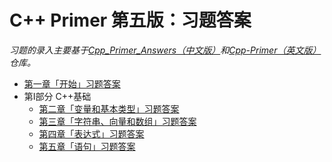# C++ Primer 第五版：习题答案

*习题的录入主要基于[Cpp_Primer_Answers（中文版）](https://github.com/huangmingchuan/Cpp_Primer_Answers)和[Cpp-Primer（英文版）](https://github.com/Mooophy/Cpp-Primer)仓库。*

- [第一章「开始」习题答案](chap1/README.md)
- 第Ⅰ部分 C++基础
  - [第二章「变量和基本类型」习题答案](chap2/README.md)
  - [第三章「字符串、向量和数组」习题答案](chap3/README.md)
  - [第四章「表达式」习题答案](chap4/README.md)
  - [第五章「语句」习题答案](chap5/README.md)

